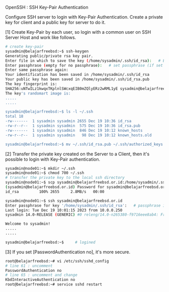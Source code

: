 OpenSSH : SSH Key-Pair Authentication
 	
Configure SSH server to login with Key-Pair Authentication. Create a private key for client and a public key for server to do it.

[1]	Create Key-Pair by each user, so login with a common user on SSH Server Host and work like follows.
```sh
# create key-pair
sysadmin@belajarfreebsd:~$ ssh-keygen
Generating public/private rsa key pair.
Enter file in which to save the key (/home/sysadmin/.ssh/id_rsa):   # Enter or input changes if you want
Enter passphrase (empty for no passphrase):   # set passphrase (if set no passphrase, Enter with empty)
Enter same passphrase again:
Your identification has been saved in /home/sysadmin/.ssh/id_rsa
Your public key has been saved in /home/sysadmin/.ssh/id_rsa.pub
The key fingerprint is:
SHA256:uNTwILz1kwqxTKplnlSWcxqEIB0mZQlyERz2wRML1yE sysadmin@belajarfreebsd.or.id
The key's randomart image is:
.....
.....

sysadmin@belajarfreebsd:~$ ls -l ~/.ssh
total 18
-rw-------  1 sysadmin sysadmin 2655 Dec 19 10:36 id_rsa
-rw-r--r--  1 sysadmin sysadmin  575 Dec 19 10:36 id_rsa.pub
-rw-------  1 sysadmin sysadmin  846 Dec 19 10:12 known_hosts
-rw-r--r--  1 sysadmin sysadmin   98 Dec 19 10:12 known_hosts.old

sysadmin@belajarfreebsd:~$ mv ~/.ssh/id_rsa.pub ~/.ssh/authorized_keys
```
[2]	Transfer the private key created on the Server to a Client, then it's possible to login with Key-Pair authentication.
```sh
sysadmin@node01:~$ mkdir ~/.ssh
sysadmin@node01:~$ chmod 700 ~/.ssh
# transfer the private key to the local ssh directory
sysadmin@node01:~$ scp sysadmin@belajarfreebsd.or.id:/home/sysadmin/.ssh/id_rsa ~/.ssh/
(sysadmin@belajarfreebsd.or.id) Password for sysadmin@belajarfreebsd.or.id:
id_rsa         100% 2655     2.8MB/s   00:00

sysadmin@node01:~$ ssh sysadmin@belajarfreebsd.or.id
Enter passphrase for key '/home/sysadmin/.ssh/id_rsa':   # passphrase if you set
Last login: Tue Dec 19 10:01:15 2023 from 10.0.0.250
sysadmin 14.0-RELEASE (GENERIC) #0 releng/14.0-n265380-f9716eee8ab4: Fri Nov 10 05:57:23 UTC 2023

Welcome to sysadmin!
.....
.....

sysadmin@belajarfreebsd:~$     # logined
```
[3]	If you set [PasswordAuthentication no], it's more secure.
```sh
root@belajarfreebsd:~# vi /etc/ssh/sshd_config
# line 61 : uncomment
PasswordAuthentication no
# line 65 : uncomment and change
KbdInteractiveAuthentication no
root@belajarfreebsd:~# service sshd restart
